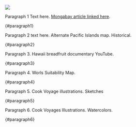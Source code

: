 <a href="https://www.juncture-digital.org"><img src="https://juncture-digital.github.io/juncture/static/images/ve-button.png"></a>

<param ve-config
 title="Breadfruit: TITLE"
 source-image="https://upload.wikimedia.org/wikipedia/commons/9/93/Breadfruit_1.jpg"
 banner="https://upload.wikimedia.org/wikipedia/commons/7/7d/Breadfruit_artocarpus_altilis_%283591096448%29.jpg"
 author="Elaine Savory"
 layout="vertical">
 
Paragraph 1 Text here. [Mongabay article linked here](https://news.mongabay.com/2023/07/breadfruit-a-starchy-delicious-climate-and-biodiversity-solution/).
<param ve-map center="-17.383881, 177.113873" zoom=4>
{#paragraph1}

Paragraph 2 text here. Alternate Pacific Islands map. Historical.
<param ve-image url="https://iiif-prod.nypl.org/index.php?id=1404034&t=g" title="Map of Pacific Islands, 1816." attribution="New York Public Library" license="public domain">
{#paragraph2}

Paragraph 3. Hawaii breadfruit documentary YouTube.
<param ve-video vid="Vb8_f1K6FZA" fit="contain">
{#paragraph3}

Paragraph 4. Worls Suitability Map.
<param ve-image url="worldSuitabilityMap.png" fit="contain" title="World Suitability Map" attribution="Mausio et al. 2020" license="https://creativecommons.org/licenses/by/4.0/">
{#paragraph4}

Paragraph 5. Cook Voyage illustrations. Sketches
<param ve-image url="Parkinson1.jpg" title="Parkinson illustrations from Cook Voyage, 1768-1771" attribution="Natural History Museum, London">
<param ve-image url="Parkinson5.jpg" title="Parkinson illustrations from Cook Voyage, 1768-1771" attribution="Natural History Museum, London">
<param ve-image url="Parkinson6.jpg" title="Parkinson illustrations from Cook Voyage, 1768-1771" attribution="Natural History Museum, London">
{#paragraph5}

Paragraph 6. Cook Voyages Illustrations. Watercolors.
<param ve-plant-specimen jpid="10.5555/al.ap.visual.nhm-uk-l-a391788b-037b-m-1">
{#paragraph6}

